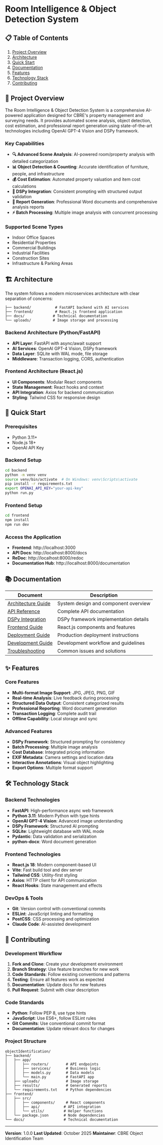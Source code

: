 # Room Intelligence & Object Detection System

## 📋 Table of Contents

1. [Project Overview](#project-overview)
2. [Architecture](#architecture)
3. [Quick Start](#quick-start)
4. [Documentation](#documentation)
5. [Features](#features)
6. [Technology Stack](#technology-stack)
7. [Contributing](#contributing)

## 🎯 Project Overview

The Room Intelligence & Object Detection System is a comprehensive AI-powered application designed for CBRE's property management and surveying needs. It provides automated scene analysis, object detection, cost estimation, and professional report generation using state-of-the-art technologies including OpenAI GPT-4 Vision and DSPy framework.

### Key Capabilities

- **🔍 Advanced Scene Analysis**: AI-powered room/property analysis with detailed categorization
- **📊 Object Detection & Counting**: Accurate identification of furniture, people, and infrastructure
- **💰 Cost Estimation**: Automated property valuation and item cost calculations
- **🤖 DSPy Integration**: Consistent prompting with structured output validation
- **📄 Report Generation**: Professional Word documents and comprehensive analysis reports
- **⚡ Batch Processing**: Multiple image analysis with concurrent processing

### Supported Scene Types

- Indoor Office Spaces
- Residential Properties
- Commercial Buildings
- Industrial Facilities
- Construction Sites
- Infrastructure & Parking Areas

## 🏗️ Architecture

The system follows a modern microservices architecture with clear separation of concerns:

```
├── backend/           # FastAPI backend with AI services
├── frontend/          # React.js frontend application
├── docs/             # Technical documentation
└── uploads/          # Image storage and processing
```

### Backend Architecture (Python/FastAPI)
- **API Layer**: FastAPI with async/await support
- **AI Services**: OpenAI GPT-4 Vision, DSPy framework
- **Data Layer**: SQLite with WAL mode, file storage
- **Middleware**: Transaction logging, CORS, authentication

### Frontend Architecture (React.js)
- **UI Components**: Modular React components
- **State Management**: React hooks and context
- **API Integration**: Axios for backend communication
- **Styling**: Tailwind CSS for responsive design

## 🚀 Quick Start

### Prerequisites

- Python 3.11+
- Node.js 18+
- OpenAI API Key

### Backend Setup

```bash
cd backend
python -m venv venv
source venv/bin/activate  # On Windows: venv\Scripts\activate
pip install -r requirements.txt
export OPENAI_API_KEY="your-api-key"
python run.py
```

### Frontend Setup

```bash
cd frontend
npm install
npm run dev
```

### Access the Application

- **Frontend**: http://localhost:3000
- **API Docs**: http://localhost:8000/docs
- **ReDoc**: http://localhost:8000/redoc
- **Documentation Hub**: http://localhost:8000/documentation

## 📚 Documentation

| Document | Description |
|----------|-------------|
| [Architecture Guide](./ARCHITECTURE.md) | System design and component overview |
| [API Reference](./API.md) | Complete API documentation |
| [DSPy Integration](./DSPY.md) | DSPy framework implementation details |
| [Frontend Guide](./FRONTEND.md) | React.js components and features |
| [Deployment Guide](./DEPLOYMENT.md) | Production deployment instructions |
| [Development Guide](./DEVELOPMENT.md) | Development workflow and guidelines |
| [Troubleshooting](./TROUBLESHOOTING.md) | Common issues and solutions |

## ✨ Features

### Core Features
- **Multi-format Image Support**: JPG, JPEG, PNG, GIF
- **Real-time Analysis**: Live feedback during processing
- **Structured Data Output**: Consistent categorized results
- **Professional Reporting**: Word document generation
- **Transaction Logging**: Complete audit trail
- **Offline Capability**: Local storage and sync

### Advanced Features
- **DSPy Framework**: Structured prompting for consistency
- **Batch Processing**: Multiple image analysis
- **Cost Database**: Integrated pricing information
- **EXIF Metadata**: Camera settings and location data
- **Interactive Annotations**: Visual object highlighting
- **Export Options**: Multiple format support

## 🛠️ Technology Stack

### Backend Technologies
- **FastAPI**: High-performance async web framework
- **Python 3.11**: Modern Python with type hints
- **OpenAI GPT-4 Vision**: Advanced image understanding
- **DSPy Framework**: Structured AI prompting
- **SQLite**: Lightweight database with WAL mode
- **Pydantic**: Data validation and serialization
- **python-docx**: Word document generation

### Frontend Technologies
- **React.js 18**: Modern component-based UI
- **Vite**: Fast build tool and dev server
- **Tailwind CSS**: Utility-first styling
- **Axios**: HTTP client for API communication
- **React Hooks**: State management and effects

### DevOps & Tools
- **Git**: Version control with conventional commits
- **ESLint**: JavaScript linting and formatting
- **PostCSS**: CSS processing and optimization
- **Claude Code**: AI-assisted development

## 🤝 Contributing

### Development Workflow

1. **Fork and Clone**: Create your development environment
2. **Branch Strategy**: Use feature branches for new work
3. **Code Standards**: Follow existing conventions and patterns
4. **Testing**: Ensure all features work as expected
5. **Documentation**: Update docs for new features
6. **Pull Request**: Submit with clear description

### Code Standards

- **Python**: Follow PEP 8, use type hints
- **JavaScript**: Use ES6+, follow ESLint rules
- **Git Commits**: Use conventional commit format
- **Documentation**: Update relevant docs for changes

### Project Structure

```
objectIdentification/
├── backend/
│   ├── app/
│   │   ├── routers/        # API endpoints
│   │   ├── services/       # Business logic
│   │   ├── models.py       # Data models
│   │   └── main.py         # FastAPI app
│   ├── uploads/            # Image storage
│   ├── results/            # Generated reports
│   └── requirements.txt    # Python dependencies
├── frontend/
│   ├── src/
│   │   ├── components/     # React components
│   │   ├── api/           # API integration
│   │   └── utils/         # Helper functions
│   └── package.json       # Node dependencies
└── docs/                  # Technical documentation
```

---

**Version**: 1.0.0
**Last Updated**: October 2025
**Maintainer**: CBRE Object Identification Team